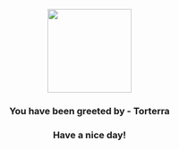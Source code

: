 <p align="center">
    <img src="https://raw.githubusercontent.com/PokeAPI/sprites/master/sprites/pokemon/389.png" width="150" height="150">
</p>
<h3 align="center">You have been greeted by - <b>Torterra</b></h3>
<h3 align="center">Have a nice day!</h3>
